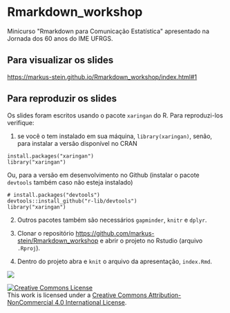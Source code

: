 # Rmarkdown_workshop

Minicurso "Rmarkdown para Comunicação Estatística" apresentado na Jornada dos 
60 anos do IME UFRGS.

## Para visualizar os slides

https://markus-stein.github.io/Rmarkdown_workshop/index.html#1

## Para reproduzir os slides

Os slides foram escritos usando o pacote `xaringan` do R. Para reproduzi-los 
verifique:

1. se você o tem instalado em sua máquina, `library(xaringan)`, senão, para 
instalar a versão disponível no CRAN

```
install.packages("xaringan")
library("xaringan")
```

Ou, para a versão em desenvolvimento no Github (instalar o pacote `devtools` 
também caso não esteja instalado)

```
# install.packages("devtools")
devtools::install_github("r-lib/devtools")
library("xaringan")
```

2. Outros pacotes também são necessários `gapminder`, `knitr` e `dplyr`.

3. Clonar o repositório https://github.com/markus-stein/Rmarkdown_workshop e abrir o projeto no Rstudio  (arquivo `.Rproj`). 

4. Dentro do projeto abra e `knit` o arquivo da apresentação, `index.Rmd`.

![][id]

[id]: images/cropped-logo-60-transparente.png


<a rel="license" href="http://creativecommons.org/licenses/by-nc/4.0/"><img alt="Creative Commons License" style="border-width:0" src="https://i.creativecommons.org/l/by-nc/4.0/88x31.png" /></a><br />This work is licensed under a <a rel="license" href="http://creativecommons.org/licenses/by-nc/4.0/">Creative Commons Attribution-NonCommercial 4.0 International License</a>.